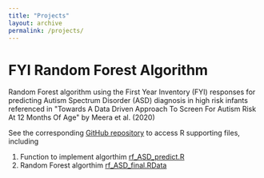 ```yaml
---
title: "Projects"
layout: archive
permalink: /projects/
---
```


# FYI Random Forest Algorithm
Random Forest algorithm using the First Year Inventory (FYI) responses for predicting Autism Spectrum Disorder (ASD) diagnosis in high risk infants referenced in "Towards A Data Driven Approach To Screen For Autism Risk At 12 Months Of Age" by Meera et al. (2020)

See the corresponding [GitHub repository](https://github.com/kmdono02/FYI_Random_Forest) to access R supporting files, including

1. Function to implement algorthim [rf_ASD_predict.R](https://github.com/kmdono02/FYI_Random_Forest/blob/master/rf_ASD_predict.R)
2. Random Forest algorthim [rf_ASD_final.RData](https://github.com/kmdono02/FYI_Random_Forest/blob/master/rf_ASD_final.RData)
